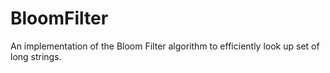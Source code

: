 # BloomFilter
An implementation of the Bloom Filter algorithm to efficiently look up set of long strings.
